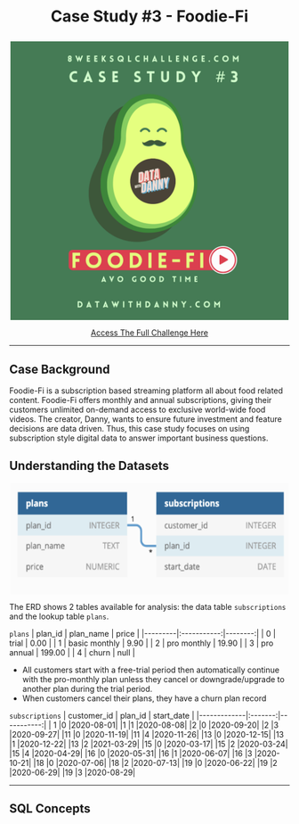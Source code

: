 # <p align="center"> Case Study #3 - Foodie-Fi
 </p>

<p align="center">  
  <img src="https://github.com/abigayl3/SQL_Challenges/blob/main/Case%20Study%20%233%20Foodie-Fi/Images/Foodie_fi_title.png" width="500" height="500" align="center">
</p>
<p align="center"> 
  <a href="https://8weeksqlchallenge.com/case-study-3/">Access The Full Challenge Here</a>
</p>

---
## Case Background
Foodie-Fi is a subscription based streaming platform all about food related content. Foodie-Fi offers monthly and annual subscriptions, giving their customers unlimited on-demand access to exclusive world-wide food videos. The creator, Danny, wants to ensure future investment and feature decisions are data driven. Thus, this case study focuses on using subscription style digital data to answer important business questions.

## Understanding the Datasets
<p align="center">  
<img  src="https://github.com/abigayl3/SQL_Challenges/blob/main/Case%20Study%20%233%20Foodie-Fi/Images/Foodie_fi_ERD.png" width="500" height="200" align="center">
</p>

The ERD shows 2 tables available for analysis: the data table `subscriptions` and the lookup table `plans`.

``plans``
| plan_id |  plan_name   |  price  |
|---------|:-----------:|--------:|
|      0       |    trial    |   0.00  |
|      1       | basic monthly |   9.90 |
|      2       |  pro monthly |  19.90 |
|      3       |  pro annual | 199.00 |
|      4       |    churn    |   null |

- All customers start with a free-trial period then automatically continue with the pro-monthly plan unless they cancel or downgrade/upgrade to another plan during the trial period.
- When customers cancel their plans, they have a churn plan record

``subscriptions``
| customer_id	| plan_id |	start_date |
|-------------|:-------:|-----------:|
| 1	|0	|2020-08-01|
|1	|1	|2020-08-08|
|2	|0	|2020-09-20|
|2	|3	|2020-09-27|
|11	|0	|2020-11-19|
|11	|4	|2020-11-26|
|13	|0	|2020-12-15|
|13	|1	|2020-12-22|
|13	|2	|2021-03-29|
|15	|0	|2020-03-17|
|15	|2	|2020-03-24|
|15	|4	|2020-04-29|
|16	|0	|2020-05-31|
|16	|1	|2020-06-07|
|16	|3	|2020-10-21|
|18	|0	|2020-07-06|
|18	|2	|2020-07-13|
|19	|0	|2020-06-22|
|19	|2	|2020-06-29|
|19	|3	|2020-08-29|

---

## SQL Concepts

